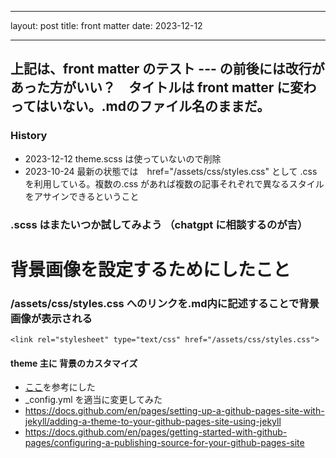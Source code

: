 <link rel="stylesheet" type="text/css" href="/assets/css/styles.css">

---

layout: post
title: front matter
date: 2023-12-12

---

## 上記は、front matter のテスト --- の前後には改行があった方がいい？　タイトルは front matter に変わってはいない。.mdのファイル名のままだ。 

### History
* 2023-12-12 theme.scss は使っていないので削除
* 2023-10-24 最新の状態では　href="/assets/css/styles.css" として .css を利用している。複数の.css があれば複数の記事それぞれで異なるスタイルをアサインできるということ

###  .scss はまたいつか試してみよう   （chatgpt に相談するのが吉）





# 背景画像を設定するためにしたこと

### /assets/css/styles.css へのリンクを.md内に記述することで背景画像が表示される
```
<link rel="stylesheet" type="text/css" href="/assets/css/styles.css">
```

#### theme 主に 背景のカスタマイズ
* [ここ](http://pavelmakhov.com/jekyll-clean-dark/2016/09/customizations/)を参考にした
* _config.yml を適当に変更してみた 
* https://docs.github.com/en/pages/setting-up-a-github-pages-site-with-jekyll/adding-a-theme-to-your-github-pages-site-using-jekyll
* https://docs.github.com/en/pages/getting-started-with-github-pages/configuring-a-publishing-source-for-your-github-pages-site
